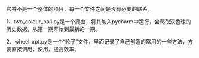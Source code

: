 它并不是一个整体的项目，每一个文件之间是没有必要的联系。

1、two_colour_ball.py是一个爬虫，将其加入pycharm中运行，会爬取双色球的历史数据，从第一期开始到最新的一期。

2、wheel_xpt.py是一个“轮子”文件，里面记录了自己创造的常用的一些方法，方便直接调用，使用，提高效率。
